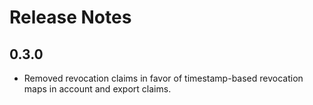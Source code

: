 # Release Notes

## 0.3.0

* Removed revocation claims in favor of timestamp-based revocation maps in account and export claims.
